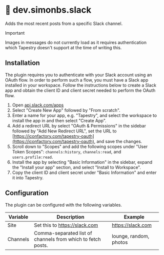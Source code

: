 # 🔌 dev.simonbs.slack

Adds the most recent posts from a specific Slack channel.

> [!IMPORTANT]
> Images in messages do not currently load as it requires authentication which Tapestry doesn't support at the time of writing this.

## Installation

The plugin requires you to authenticate with your Slack account using an OAuth flow.
In order to perform such a flow, you must have a Slack app installed in your workspace.
Follow the instructions below to create a Slack app and obtain the client ID and client secret needed to perform the OAuth flow.

1. Open [api.slack.com/apps](https://api.slack.com/apps)
2. Select "Create New App" followed by "From scratch".
4. Enter a name for your app, e.g. "Tapestry", and select the workspace to install the app in and then select "Create App".
5. Add a redirect URL by select "OAuth & Permissions" in the sidebar followed by "Add New Redirect URL", set the URL to [https://iconfactory.com/tapestry-oauth](https://iconfactory.com/tapestry-oauth), and save the changes.
6. Scroll down to "Scopes" and add the following scopes under "User Token Scopes": `channels:history`, `channels:read`, and `users.profile:read`.
7. Install the app by selecting "Basic Information" in the sidebar, expand the "Install your app" section, and select "Install to Workspace".
8. Copy the client ID and client secret under "Basic Information" and enter it into Tapestry.

## Configuration

The plugin can be configured with the following variables.

|Variable|Description|Example|
|-|-|-|
|Site|Set this to https://slack.com|https://slack.com|
|Channels|Comma-separated list of channels from which to fetch posts.|lounge, random, photos|
